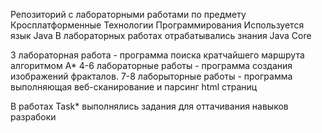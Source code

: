 Репозиторий с лабораторными работами по предмету Кросплатформенные Технологии Программирования
Используется язык Java
В лабораторных работах отрабатывались знания Java Core

3 лабораторная работа - программа поиска кратчайшего маршрута алгоритмом A*
4-6 лабораторные работы - программа создания изображений фракталов.
7-8 лаборыторные работы - программа выполняющая веб-сканирование и парсинг html страниц

В работах Task* выполнялись задания для оттачивания навыков разрабоки
